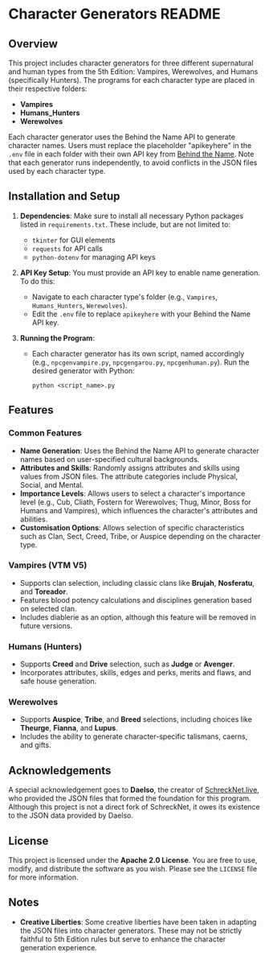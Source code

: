 # Character Generators README

## Overview
This project includes character generators for three different supernatural and human types from the 5th Edition: Vampires, Werewolves, and Humans (specifically Hunters). The programs for each character type are placed in their respective folders:

- **Vampires**
- **Humans_Hunters**
- **Werewolves**

Each character generator uses the Behind the Name API to generate character names. Users must replace the placeholder "apikeyhere" in the `.env` file in each folder with their own API key from [Behind the Name](https://www.behindthename.com/). Note that each generator runs independently, to avoid conflicts in the JSON files used by each character type.

## Installation and Setup

1. **Dependencies**: Make sure to install all necessary Python packages listed in `requirements.txt`. These include, but are not limited to:
   - `tkinter` for GUI elements
   - `requests` for API calls
   - `python-dotenv` for managing API keys

2. **API Key Setup**: You must provide an API key to enable name generation. To do this:
   - Navigate to each character type's folder (e.g., `Vampires`, `Humans_Hunters`, `Werewolves`).
   - Edit the `.env` file to replace `apikeyhere` with your Behind the Name API key.

3. **Running the Program**:
   - Each character generator has its own script, named accordingly (e.g., `npcgenvampire.py`, `npcgengarou.py`, `npcgenhuman.py`). Run the desired generator with Python:
     ```
     python <script_name>.py
     ```

## Features

### Common Features
- **Name Generation**: Uses the Behind the Name API to generate character names based on user-specified cultural backgrounds.
- **Attributes and Skills**: Randomly assigns attributes and skills using values from JSON files. The attribute categories include Physical, Social, and Mental.
- **Importance Levels**: Allows users to select a character's importance level (e.g., Cub, Cliath, Fostern for Werewolves; Thug, Minor, Boss for Humans and Vampires), which influences the character's attributes and abilities.
- **Customisation Options**: Allows selection of specific characteristics such as Clan, Sect, Creed, Tribe, or Auspice depending on the character type.

### Vampires (VTM V5)
- Supports clan selection, including classic clans like **Brujah**, **Nosferatu**, and **Toreador**.
- Features blood potency calculations and disciplines generation based on selected clan.
- Includes diablerie as an option, although this feature will be removed in future versions.

### Humans (Hunters)
- Supports **Creed** and **Drive** selection, such as **Judge** or **Avenger**.
- Incorporates attributes, skills, edges and perks, merits and flaws, and safe house generation.

### Werewolves
- Supports **Auspice**, **Tribe**, and **Breed** selections, including choices like **Theurge**, **Fianna**, and **Lupus**.
- Includes the ability to generate character-specific talismans, caerns, and gifts.

## Acknowledgements
A special acknowledgement goes to **Daelso**, the creator of [SchreckNet.live](https://schrecknet.live), who provided the JSON files that formed the foundation for this program. Although this project is not a direct fork of SchreckNet, it owes its existence to the JSON data provided by Daelso.

## License
This project is licensed under the **Apache 2.0 License**. You are free to use, modify, and distribute the software as you wish. Please see the `LICENSE` file for more information.

## Notes
- **Creative Liberties**: Some creative liberties have been taken in adapting the JSON files into character generators. These may not be strictly faithful to 5th Edition rules but serve to enhance the character generation experience.


